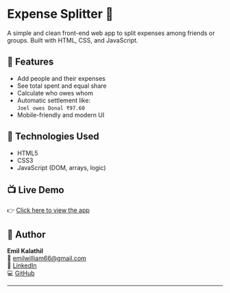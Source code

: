 # Expense Splitter 💸

A simple and clean front-end web app to split expenses among friends or groups. Built with HTML, CSS, and JavaScript.

## 🔧 Features
- Add people and their expenses
- See total spent and equal share
- Calculate who owes whom
- Automatic settlement like:  
  `Joel owes Donal ₹97.60`
- Mobile-friendly and modern UI

## 🚀 Technologies Used
- HTML5
- CSS3
- JavaScript (DOM, arrays, logic)

## 📺 Live Demo
👉 [Click here to view the app](https://emememil.github.io/expense-splitter/)

## 👤 Author

**Emil Kalathil**  
📧 emilwilliam66@gmail.com  
🔗 [LinkedIn](https://www.linkedin.com/in/emil-w-/)  
💻 [GitHub](https://github.com/Emememil)

---
